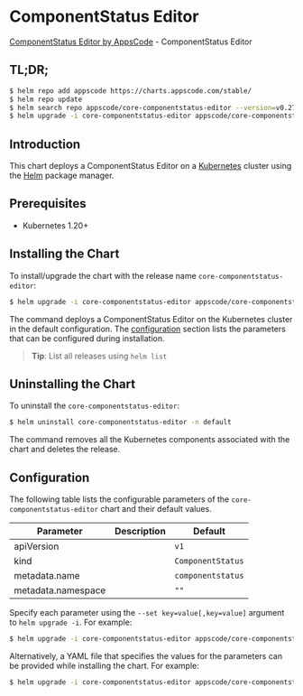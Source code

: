 # ComponentStatus Editor

[ComponentStatus Editor by AppsCode](https://appscode.com) - ComponentStatus Editor

## TL;DR;

```bash
$ helm repo add appscode https://charts.appscode.com/stable/
$ helm repo update
$ helm search repo appscode/core-componentstatus-editor --version=v0.27.0
$ helm upgrade -i core-componentstatus-editor appscode/core-componentstatus-editor -n default --create-namespace --version=v0.27.0
```

## Introduction

This chart deploys a ComponentStatus Editor on a [Kubernetes](http://kubernetes.io) cluster using the [Helm](https://helm.sh) package manager.

## Prerequisites

- Kubernetes 1.20+

## Installing the Chart

To install/upgrade the chart with the release name `core-componentstatus-editor`:

```bash
$ helm upgrade -i core-componentstatus-editor appscode/core-componentstatus-editor -n default --create-namespace --version=v0.27.0
```

The command deploys a ComponentStatus Editor on the Kubernetes cluster in the default configuration. The [configuration](#configuration) section lists the parameters that can be configured during installation.

> **Tip**: List all releases using `helm list`

## Uninstalling the Chart

To uninstall the `core-componentstatus-editor`:

```bash
$ helm uninstall core-componentstatus-editor -n default
```

The command removes all the Kubernetes components associated with the chart and deletes the release.

## Configuration

The following table lists the configurable parameters of the `core-componentstatus-editor` chart and their default values.

|     Parameter      | Description |           Default            |
|--------------------|-------------|------------------------------|
| apiVersion         |             | <code>v1</code>              |
| kind               |             | <code>ComponentStatus</code> |
| metadata.name      |             | <code>componentstatus</code> |
| metadata.namespace |             | <code>""</code>              |


Specify each parameter using the `--set key=value[,key=value]` argument to `helm upgrade -i`. For example:

```bash
$ helm upgrade -i core-componentstatus-editor appscode/core-componentstatus-editor -n default --create-namespace --version=v0.27.0 --set apiVersion=v1
```

Alternatively, a YAML file that specifies the values for the parameters can be provided while
installing the chart. For example:

```bash
$ helm upgrade -i core-componentstatus-editor appscode/core-componentstatus-editor -n default --create-namespace --version=v0.27.0 --values values.yaml
```
